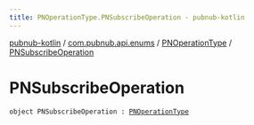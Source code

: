 ```yaml
---
title: PNOperationType.PNSubscribeOperation - pubnub-kotlin
---
```


[pubnub-kotlin](../../index.html) / [com.pubnub.api.enums](../index.html) / [PNOperationType](index.html) / [PNSubscribeOperation](./-p-n-subscribe-operation.html)

# PNSubscribeOperation

`object PNSubscribeOperation : `[`PNOperationType`](index.html)
